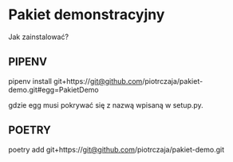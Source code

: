 
# Pakiet demonstracyjny

Jak zainstalować?

## PIPENV

pipenv install git+https://git@github.com/piotrczaja/pakiet-demo.git#egg=PakietDemo

gdzie egg musi pokrywać się z nazwą wpisaną w setup.py.


## POETRY

poetry add  git+https://git@github.com/piotrczaja/pakiet-demo.git





